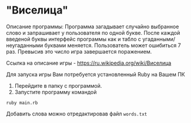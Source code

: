 # "Виселица"
Описание программы:
Программа загадывает случайно выбранное слово и запрашивает у пользователя по одной букве.
После каждой введеной буквы интерфейс программы как и табло с угаданными/неугаданными буквами меняется. 
Пользователь может ошибиться 7 раз. Превысив это число игра завершается поражением.

Ссылка на описание игры  - https://ru.wikipedia.org/wiki/Виселица

Для запуска игры Вам потребуется установленный Ruby на Вашем ПК
1. Перейдите в папку с программой.
2. Запустите программу командой

```
ruby main.rb
```

Добавить слова можно отредактировав файл `words.txt`

